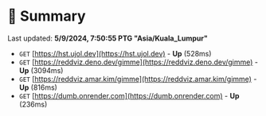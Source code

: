# 📖 Summary
Last updated: **5/9/2024, 7:50:55 PTG "Asia/Kuala_Lumpur"**

- `GET` [https://hst.ujol.dev](https://hst.ujol.dev) - **Up** (528ms)
- `GET` [https://reddviz.deno.dev/gimme](https://reddviz.deno.dev/gimme) - **Up** (3094ms)
- `GET` [https://reddviz.amar.kim/gimme](https://reddviz.amar.kim/gimme) - **Up** (816ms)
- `GET` [https://dumb.onrender.com](https://dumb.onrender.com) - **Up** (236ms)
